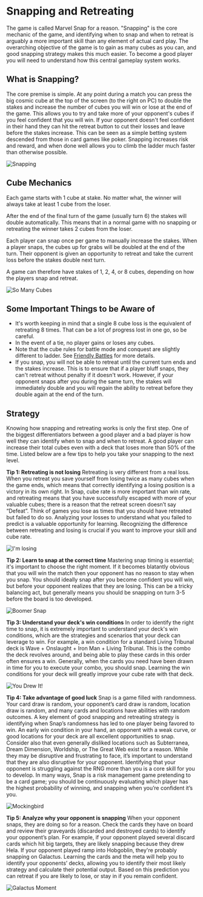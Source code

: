 # Snapping and Retreating
The game is called Marvel Snap for a reason. "Snapping" is the core mechanic of the game, and identifying when to snap and when to retreat is arguably a more important skill than any element of actual card play. The overarching objective of the game is to gain as many cubes as you can, and good snapping strategy makes this much easier. To become a good player you will need to understand how this central gameplay system works.

## What is Snapping?
The core premise is simple. At any point during a match you can press the big cosmic cube at the top of the screen (to the right on PC) to double the stakes and increase the number of cubes you will win or lose at the end of the game. This allows you to try and take more of your opponent's cubes if you feel confident that you will win. If your opponent doesn't feel confident in their hand they can hit the retreat button to cut their losses and leave before the stakes increase. This can be seen as a simple betting system descended from those in card games like poker. Snapping increases risk and reward, and when done well allows you to climb the ladder much faster than otherwise possible.

![Snapping](https://github.com/bliind/snap-wiki/raw/main/images/snapping.gif)

## Cube Mechanics
Each game starts with 1 cube at stake. No matter what, the winner will always take at least 1 cube from the loser.

After the end of the final turn of the game (usually turn 6) the stakes will double automatically. This means that in a normal game with no snapping or retreating the winner takes 2 cubes from the loser.

Each player can snap once per game to manually increase the stakes. When a player snaps, the cubes up for grabs will be doubled at the end of the turn. Their opponent is given an opportunity to retreat and take the current loss before the stakes double next turn.

A game can therefore have stakes of 1, 2, 4, or 8 cubes, depending on how the players snap and retreat.

![So Many Cubes](https://github.com/bliind/snap-wiki/raw/main/images/so_many_cubes.png)

## Some Important Things to be Aware of

* It's worth keeping in mind that a single 8 cube loss is the equivalent of retreating 8 times. That can be a lot of progress lost in one go, so be careful.
* In the event of a tie, no player gains or loses any cubes.
* Note that the cube rules for battle mode and conquest are slightly different to ladder. See [Friendly Battles](https://discord.com/channels/978545345715908668/1220824755964477442) for more details.
* If you snap, you will not be able to retreat until the current turn ends and the stakes increase. This is to ensure that if a player bluff snaps, they can't retreat without penalty if it doesn't work. However, if your opponent snaps after you during the same turn, the stakes will immediately double and you will regain the ability to retreat before they double again at the end of the turn.

## Strategy
Knowing how snapping and retreating works is only the first step. One of the biggest differentiators between a good player and a bad player is how well they can identify when to snap and when to retreat. A good player can increase their total cubes even with a deck that loses more than 50% of the time. Listed below are a few tips to help you take your snapping to the next level.

**Tip 1: Retreating is not losing**
Retreating is very different from a real loss. When you retreat you save yourself from losing twice as many cubes when the game ends, which means that correctly identifying a losing position is a victory in its own right. In Snap, cube rate is more important than win rate, and retreating means that you have successfully escaped with more of your valuable cubes; there is a reason that the retreat screen doesn’t say “Defeat”. Think of games you lose as times that you should have retreated but failed to do so. Analyzing your losses to understand what you failed to predict is a valuable opportunity for learning. Recognizing the difference between retreating and losing is crucial if you want to improve your skill and cube rate.

![I'm losing](https://github.com/bliind/snap-wiki/raw/main/images/im_losing.png)

**Tip 2: Learn to snap at the correct time**
Mastering snap timing is essential; it's important to choose the right moment. If it becomes blatantly obvious that you will win the match then your opponent has no reason to stay when you snap. You should ideally snap after you become confident you will win, but before your opponent realizes that they are losing. This can be a tricky balancing act, but generally means you should be snapping on turn 3-5 before the board is too developed.

![Boomer Snap](https://github.com/bliind/snap-wiki/raw/main/images/BoomerSnap_3.png)

**Tip 3: Understand your deck's win conditions**
In order to identify the right time to snap, it is extremely important to understand your deck's win conditions, which are the strategies and scenarios that your deck can leverage to win. For example, a win condition for a standard Living Tribunal deck is Wave + Onslaught + Iron Man + Living Tribunal. This is the combo the deck revolves around, and being able to play these cards in this order often ensures a win. Generally, when the cards you need have been drawn in time for you to execute your combo, you should snap. Learning the win conditions for your deck will greatly improve your cube rate with that deck.

![You Drew It!](https://github.com/bliind/snap-wiki/raw/main/images/you_drew_it.png)

**Tip 4: Take advantage of good luck**
Snap is a game filled with randomness. Your card draw is random, your opponent’s card draw is random, location draw is random, and many cards and locations have abilities with random outcomes. A key element of good snapping and retreating strategy is identifying when Snap’s randomness has led to one player being favored to win. An early win condition in your hand, an opponent with a weak curve, or good locations for your deck are all excellent opportunities to snap. Consider also that even generally disliked locations such as Subterranea, Dream Dimension, Worldship, or The Great Web exist for a reason. While they may be disruptive and frustrating to face, it’s important to understand that they are also disruptive for your opponent. Identifying that your opponent is struggling against the RNG more than you is a core skill for you to develop. In many ways, Snap is a risk management game pretending to be a card game; you should be continuously evaluating which player has the highest probability of winning, and snapping when you’re confident it’s you.

![Mockingbird](https://github.com/bliind/snap-wiki/raw/main/images/Mockingbird.png)

**Tip 5: Analyze why your opponent is snapping**
When your opponent snaps, they are doing so for a reason. Check the cards they have on board and review their graveyards (discarded and destroyed cards) to identify your opponent’s plan. For example, if your opponent played several discard cards which hit big targets, they are likely snapping because they drew Hela. If your opponent played ramp into Hobgoblin, they're probably snapping on Galactus. Learning the cards and the meta will help you to identify your opponents’ decks, allowing you to identify their most likely strategy and calculate their potential output. Based on this prediction you can retreat if you are likely to lose, or stay in if you remain confident.

![Galactus Moment](https://github.com/bliind/snap-wiki/raw/main/images/GalactusMoment_1.png)

